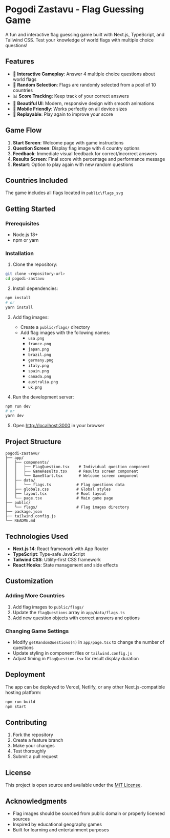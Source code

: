 # Pogodi Zastavu - Flag Guessing Game

A fun and interactive flag guessing game built with Next.js, TypeScript, and Tailwind CSS. Test your knowledge of world flags with multiple choice questions!

## Features

- 🏁 **Interactive Gameplay**: Answer 4 multiple choice questions about world flags
- 🎯 **Random Selection**: Flags are randomly selected from a pool of 10 countries
- 📊 **Score Tracking**: Keep track of your correct answers
- 🎨 **Beautiful UI**: Modern, responsive design with smooth animations
- 📱 **Mobile Friendly**: Works perfectly on all device sizes
- 🔄 **Replayable**: Play again to improve your score

## Game Flow

1. **Start Screen**: Welcome page with game instructions
2. **Question Screen**: Display flag image with 4 country options
3. **Feedback**: Immediate visual feedback for correct/incorrect answers
4. **Results Screen**: Final score with percentage and performance message
5. **Restart**: Option to play again with new random questions

## Countries Included

The game includes all flags located in `public\flags_svg`

## Getting Started

### Prerequisites

- Node.js 18+ 
- npm or yarn

### Installation

1. Clone the repository:
```bash
git clone <repository-url>
cd pogodi-zastavu
```

2. Install dependencies:
```bash
npm install
# or
yarn install
```

3. Add flag images:
   - Create a `public/flags/` directory
   - Add flag images with the following names:
     - `usa.png`
     - `france.png`
     - `japan.png`
     - `brazil.png`
     - `germany.png`
     - `italy.png`
     - `spain.png`
     - `canada.png`
     - `australia.png`
     - `uk.png`

4. Run the development server:
```bash
npm run dev
# or
yarn dev
```

5. Open [http://localhost:3000](http://localhost:3000) in your browser

## Project Structure

```
pogodi-zastavu/
├── app/
│   ├── components/
│   │   ├── FlagQuestion.tsx    # Individual question component
│   │   ├── GameResults.tsx     # Results screen component
│   │   └── GameStart.tsx       # Welcome screen component
│   ├── data/
│   │   └── flags.ts           # Flag questions data
│   ├── globals.css            # Global styles
│   ├── layout.tsx             # Root layout
│   └── page.tsx               # Main game page
├── public/
│   └── flags/                 # Flag images directory
├── package.json
├── tailwind.config.js
└── README.md
```

## Technologies Used

- **Next.js 14**: React framework with App Router
- **TypeScript**: Type-safe JavaScript
- **Tailwind CSS**: Utility-first CSS framework
- **React Hooks**: State management and side effects

## Customization

### Adding More Countries

1. Add flag images to `public/flags/`
2. Update the `flagQuestions` array in `app/data/flags.ts`
3. Add new question objects with correct answers and options

### Changing Game Settings

- Modify `getRandomQuestions(4)` in `app/page.tsx` to change the number of questions
- Update styling in component files or `tailwind.config.js`
- Adjust timing in `FlagQuestion.tsx` for result display duration

## Deployment

The app can be deployed to Vercel, Netlify, or any other Next.js-compatible hosting platform:

```bash
npm run build
npm start
```

## Contributing

1. Fork the repository
2. Create a feature branch
3. Make your changes
4. Test thoroughly
5. Submit a pull request

## License

This project is open source and available under the [MIT License](LICENSE).

## Acknowledgments

- Flag images should be sourced from public domain or properly licensed sources
- Inspired by educational geography games
- Built for learning and entertainment purposes 